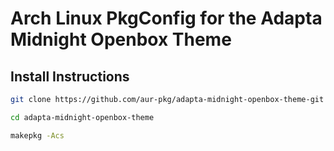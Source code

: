 # Arch Linux PkgConfig for the Adapta Midnight Openbox Theme

## Install Instructions

``` bash
git clone https://github.com/aur-pkg/adapta-midnight-openbox-theme-git

cd adapta-midnight-openbox-theme

makepkg -Acs
```